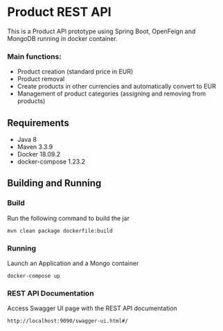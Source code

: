 # Product REST API
This is a Product API prototype using Spring Boot, OpenFeign and MongoDB running in docker container.

### Main functions:
- Product creation (standard price in EUR)
- Product removal
- Create products in other currencies and automatically convert to EUR
- Management of product categories (assigning and removing from products)

## Requirements
- Java 8
- Maven 3.3.9
- Docker 18.09.2
- docker-compose 1.23.2

## Building and Running

### Build
Run the following command to build the jar

```mvn clean package dockerfile:build```
 
 
 ### Running
Launch an Application and a Mongo container

```docker-compose up```

### REST API Documentation
Access Swagger UI page with the REST API documentation

```http://localhost:9090/swagger-ui.html#/```
